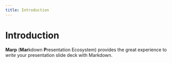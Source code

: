 ```yaml
---
title: Introduction
---
```


# Introduction

**Marp** (**Mar**kdown **P**resentation Ecosystem) provides the great experience to _write_ your presentation slide deck with Markdown.
